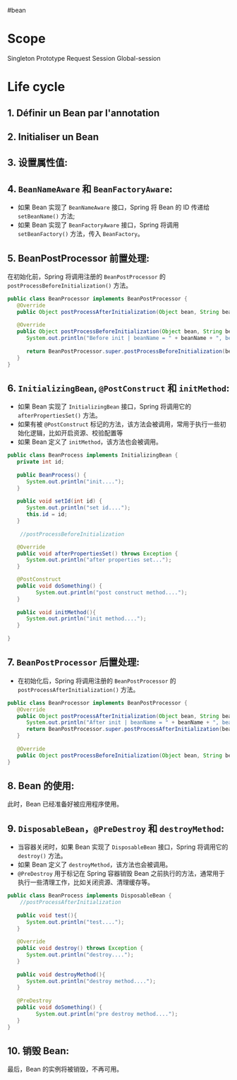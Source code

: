 #bean 

# Scope

Singleton
Prototype
Request
Session
Global-session

# Life cycle

## 1. Définir un Bean par l'annotation

## 2. Initialiser un Bean

## 3. 设置属性值:

## 4. `BeanNameAware` 和 `BeanFactoryAware`:

- 如果 Bean 实现了 `BeanNameAware` 接口，Spring 将 Bean 的 ID 传递给 `setBeanName()` 方法;
- 如果 Bean 实现了 `BeanFactoryAware` 接口，Spring 将调用 `setBeanFactory()` 方法，传入 `BeanFactory`。

## 5. BeanPostProcessor 前置处理:
    
在初始化前，Spring 将调用注册的 `BeanPostProcessor` 的 `postProcessBeforeInitialization()` 方法。

```java
public class BeanProcessor implements BeanPostProcessor {  
   @Override  
   public Object postProcessAfterInitialization(Object bean, String beanName) throws BeansException {}  
  
   @Override  
   public Object postProcessBeforeInitialization(Object bean, String beanName) throws BeansException {  
      System.out.println("Before init | beanName = " + beanName + ", bean = " + bean);  
  
      return BeanPostProcessor.super.postProcessBeforeInitialization(bean, beanName);  
   }  
}
```

## 6. `InitializingBean`, `@PostConstruct` 和 `initMethod`:
    
- 如果 Bean 实现了 `InitializingBean` 接口，Spring 将调用它的 `afterPropertiesSet()` 方法。
- 如果有被 `@PostConstruct` 标记的方法，该方法会被调用，常用于执行一些初始化逻辑，比如开启资源、校验配置等
- 如果 Bean 定义了 `initMethod`，该方法也会被调用。

```java
public class BeanProcess implements InitializingBean {  
   private int id;  
  
   public BeanProcess() {  
      System.out.println("init....");  
   }  
  
   public void setId(int id) {  
      System.out.println("set id....");  
      this.id = id;  
   }  
	
	//postProcessBeforeInitialization

   @Override  
   public void afterPropertiesSet() throws Exception {  
      System.out.println("after properties set...");  
   }

   @PostConstruct
   public void doSomething() {
         System.out.println("post construct method....");  
   }
  
   public void initMethod(){  
      System.out.println("init method....");  
   }  
   
}
```

## 7. `BeanPostProcessor` 后置处理:
    
- 在初始化后，Spring 将调用注册的 `BeanPostProcessor` 的 `postProcessAfterInitialization()` 方法。

```java
public class BeanProcessor implements BeanPostProcessor {  
   @Override  
   public Object postProcessAfterInitialization(Object bean, String beanName) throws BeansException {  
      System.out.println("After init | beanName = " + beanName + ", bean = " + bean);  
      return BeanPostProcessor.super.postProcessAfterInitialization(bean, beanName);  
   }  
  
   @Override  
   public Object postProcessBeforeInitialization(Object bean, String beanName) throws BeansException {}  
}
```

## 8. Bean 的使用:
    
此时，Bean 已经准备好被应用程序使用。

## 9. `DisposableBean`，`@PreDestroy` 和 `destroyMethod`:
    
- 当容器关闭时，如果 Bean 实现了 `DisposableBean` 接口，Spring 将调用它的 `destroy()` 方法。
- 如果 Bean 定义了 `destroyMethod`，该方法也会被调用。
- `@PreDestroy` 用于标记在 Spring 容器销毁 Bean 之前执行的方法，通常用于执行一些清理工作，比如关闭资源、清理缓存等。

```java
public class BeanProcess implements DisposableBean {  
	//postProcessAfterInitialization
   
   public void test(){  
      System.out.println("test....");  
   }  
  
   @Override  
   public void destroy() throws Exception {  
      System.out.println("destroy....");  
   }  
  
   public void destroyMethod(){  
      System.out.println("destroy method....");  
   }
   
   @PreDestroy
   public void doSomething() {
         System.out.println("pre destroy method....");  
   }
}
```

## 10. 销毁 Bean:
    
最后，Bean 的实例将被销毁，不再可用。
